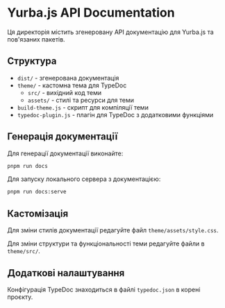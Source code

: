 # Yurba.js API Documentation

Ця директорія містить згенеровану API документацію для Yurba.js та пов'язаних пакетів.

## Структура

- `dist/` - згенерована документація
- `theme/` - кастомна тема для TypeDoc
  - `src/` - вихідний код теми
  - `assets/` - стилі та ресурси для теми
- `build-theme.js` - скрипт для компіляції теми
- `typedoc-plugin.js` - плагін для TypeDoc з додатковими функціями

## Генерація документації

Для генерації документації виконайте:

```bash
pnpm run docs
```

Для запуску локального сервера з документацією:

```bash
pnpm run docs:serve
```

## Кастомізація

Для зміни стилів документації редагуйте файл `theme/assets/style.css`.

Для зміни структури та функціональності теми редагуйте файли в `theme/src/`.

## Додаткові налаштування

Конфігурація TypeDoc знаходиться в файлі `typedoc.json` в корені проєкту.